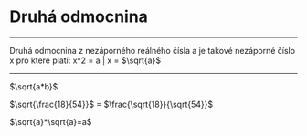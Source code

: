 # Druhá odmocnina
---
Druhá odmocnina z nezáporného reálného čísla a je takové nezáporné číslo x
 pro které platí: x^2 = a | x = $\sqrt{a}$

---
$\sqrt{a*b}$

$\sqrt{\frac{18}{54}}$ = $\frac{\sqrt{18}}{\sqrt{54}}$ 

$\sqrt{a}*\sqrt{a}=a$